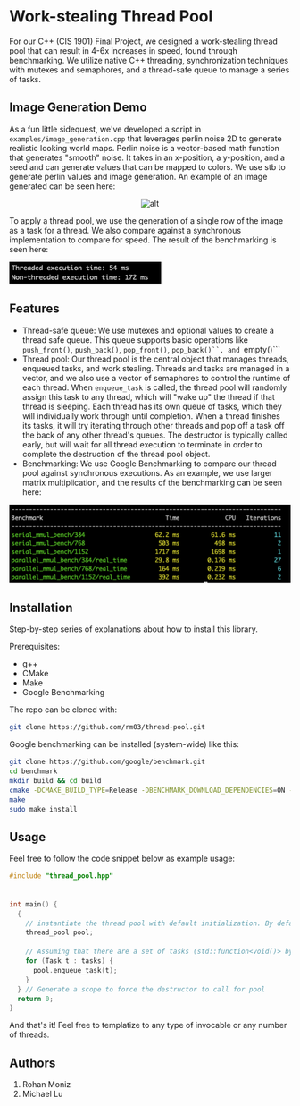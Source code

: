 # Work-stealing Thread Pool

For our C++ (CIS 1901) Final Project, we designed a work-stealing thread pool that can result in 4-6x increases in speed, found through benchmarking. We utilize native C++ threading, synchronization techniques with mutexes and semaphores, and a thread-safe queue to manage a series of tasks. 

## Image Generation Demo

As a fun little sidequest, we've developed a script in ```examples/image_generation.cpp``` that leverages perlin noise 2D to generate realistic looking world maps. Perlin noise is a vector-based math function that generates "smooth" noise. It takes in an x-position, a y-position, and a seed and can generate values that can be mapped to colors. We use stb to generate perlin values and image generation. An example of an image generated can be seen here: 
<div align="center">
  <img src="assets/example_image.png" width="500" alt="alt">
</div>

To apply a thread pool, we use the generation of a single row of the image as a task for a thread. We also compare against a synchronous implementation to compare for speed. The result of the benchmarking is seen here: 

![alt](assets/image_benchmark.png)


## Features

- Thread-safe queue: We use mutexes and optional values to create a thread safe queue. This queue supports basic operations like ```push_front()```, ```push_back()```, ```pop_front()```, ```pop_back()``, and ```empty()```
- Thread pool: Our thread pool is the central object that manages threads, enqueued tasks, and work stealing. Threads and tasks are managed in a vector, and we also use a vector of semaphores to control the runtime of each thread. When  ```enqueue_task``` is called, the thread pool will randomly assign this task to any thread, which will "wake up" the thread if that thread is sleeping. Each thread has its own queue of tasks, which they will individually work through until completion. When a thread finishes its tasks, it will try iterating through other threads and pop off a task off the back of any other thread's queues. The destructor is typically called early, but will wait for all thread execution to terminate in order to complete the destruction of the thread pool object.
- Benchmarking: We use Google Benchmarking to compare our thread pool against synchronous executions. As an example, we use larger matrix multiplication, and the results of the benchmarking can be seen here: 

![alt](assets/benchmark.png)


## Installation

Step-by-step series of explanations about how to install this library.

Prerequisites: 

- g++
- CMake
- Make
- Google Benchmarking

The repo can be cloned with: 

```bash
git clone https://github.com/rm03/thread-pool.git
```

Google benchmarking can be installed (system-wide) like this: 

```bash
git clone https://github.com/google/benchmark.git
cd benchmark
mkdir build && cd build
cmake -DCMAKE_BUILD_TYPE=Release -DBENCHMARK_DOWNLOAD_DEPENDENCIES=ON -DBENCHMARK_ENABLE_GTEST_TESTS=OFF ..
make
sudo make install
```

## Usage

Feel free to follow the code snippet below as example usage: 

```c++
#include "thread_pool.hpp"


int main() {
  {
    // instantiate the thread pool with default initialization. By default, thread count is maximized and void return-base tasks are used. 
    thread_pool pool;
  
    // Assuming that there are a set of tasks (std::function<void()> by default), you can add functions like this
    for (Task t : tasks) {
      pool.enqueue_task(t);
    }
  } // Generate a scope to force the destructor to call for pool
  return 0; 
}

```

And that's it! Feel free to templatize to any type of invocable or any number of threads. 

## Authors

1. Rohan Moniz
2. Michael Lu
